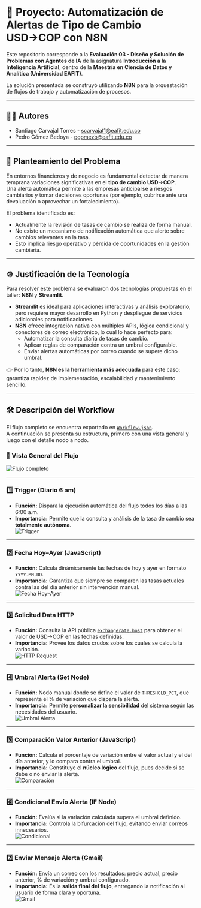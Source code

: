 # 📌 Proyecto: Automatización de Alertas de Tipo de Cambio USD→COP con N8N

Este repositorio corresponde a la **Evaluación 03 - Diseño y Solución de Problemas con Agentes de IA** de la asignatura **Introducción a la Inteligencia Artificial**, dentro de la **Maestría en Ciencia de Datos y Analítica (Universidad EAFIT)**.

La solución presentada se construyó utilizando **N8N** para la orquestación de flujos de trabajo y automatización de procesos.

---

## 👨‍🎓 Autores

- Santiago Carvajal Torres - scarvajat1@eafit.edu.co
- Pedro Gómez Bedoya - pgomezb@eafit.edu.co

---

## 📖 Planteamiento del Problema

En entornos financieros y de negocio es fundamental detectar de manera temprana variaciones significativas en el **tipo de cambio USD→COP**.  
Una alerta automática permite a las empresas anticiparse a riesgos cambiarios y tomar decisiones oportunas (por ejemplo, cubrirse ante una devaluación o aprovechar un fortalecimiento).

El problema identificado es:
- Actualmente la revisión de tasas de cambio se realiza de forma manual.  
- No existe un mecanismo de notificación automática que alerte sobre cambios relevantes en la tasa.  
- Esto implica riesgo operativo y pérdida de oportunidades en la gestión cambiaria.

---

## ⚙️ Justificación de la Tecnología

Para resolver este problema se evaluaron dos tecnologías propuestas en el taller: **N8N** y **Streamlit**.

- **Streamlit** es ideal para aplicaciones interactivas y análisis exploratorio, pero requiere mayor desarrollo en Python y despliegue de servicios adicionales para notificaciones.  
- **N8N** ofrece integración nativa con múltiples APIs, lógica condicional y conectores de correo electrónico, lo cual lo hace perfecto para:  
  - Automatizar la consulta diaria de tasas de cambio.  
  - Aplicar reglas de comparación contra un umbral configurable.  
  - Enviar alertas automáticas por correo cuando se supere dicho umbral.  

👉 Por lo tanto, **N8N es la herramienta más adecuada** para este caso: garantiza rapidez de implementación, escalabilidad y mantenimiento sencillo.

---

## 🛠️ Descripción del Workflow

El flujo completo se encuentra exportado en [`Workflow.json`](./Workflow.json).  
A continuación se presenta su estructura, primero con una vista general y luego con el detalle nodo a nodo.

### 📸 Vista General del Flujo
![Flujo completo](./fotos/flujo_completo.png)

---

### 1️⃣ Trigger (Diario 6 am)
- **Función:** Dispara la ejecución automática del flujo todos los días a las 6:00 a.m.  
- **Importancia:** Permite que la consulta y análisis de la tasa de cambio sea **totalmente autónoma**.  
![Trigger](./fotos/nodo_trigger.png)

---

### 2️⃣ Fecha Hoy–Ayer (JavaScript)
- **Función:** Calcula dinámicamente las fechas de hoy y ayer en formato `YYYY-MM-DD`.  
- **Importancia:** Garantiza que siempre se comparen las tasas actuales contra las del día anterior sin intervención manual.  
![Fecha Hoy–Ayer](./fotos/nodo_fecha.png)

---

### 3️⃣ Solicitud Data HTTP
- **Función:** Consulta la API pública [`exchangerate.host`](https://exchangerate.host/) para obtener el valor de USD→COP en las fechas definidas.  
- **Importancia:** Provee los datos crudos sobre los cuales se calcula la variación.  
![HTTP Request](./fotos/nodo_http.png)

---

### 4️⃣ Umbral Alerta (Set Node)
- **Función:** Nodo manual donde se define el valor de `THRESHOLD_PCT`, que representa el % de variación que dispara la alerta.  
- **Importancia:** Permite **personalizar la sensibilidad** del sistema según las necesidades del usuario.  
![Umbral Alerta](./fotos/nodo_umbral.png)

---

### 5️⃣ Comparación Valor Anterior (JavaScript)
- **Función:** Calcula el porcentaje de variación entre el valor actual y el del día anterior, y lo compara contra el umbral.  
- **Importancia:** Constituye el **núcleo lógico** del flujo, pues decide si se debe o no enviar la alerta.  
![Comparación](./fotos/nodo_comparacion.png)

---

### 6️⃣ Condicional Envío Alerta (IF Node)
- **Función:** Evalúa si la variación calculada supera el umbral definido.  
- **Importancia:** Controla la bifurcación del flujo, evitando enviar correos innecesarios.  
![Condicional](./fotos/nodo_if.png)

---

### 7️⃣ Enviar Mensaje Alerta (Gmail)
- **Función:** Envía un correo con los resultados: precio actual, precio anterior, % de variación y umbral configurado.  
- **Importancia:** Es la **salida final del flujo**, entregando la notificación al usuario de forma clara y oportuna.  
![Gmail](./fotos/nodo_gmail.png)
